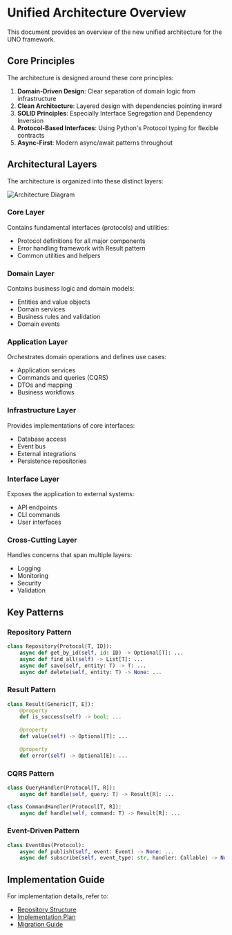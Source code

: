 # Unified Architecture Overview

This document provides an overview of the new unified architecture for the UNO framework.

## Core Principles

The architecture is designed around these core principles:

1. **Domain-Driven Design**: Clear separation of domain logic from infrastructure
2. **Clean Architecture**: Layered design with dependencies pointing inward
3. **SOLID Principles**: Especially Interface Segregation and Dependency Inversion
4. **Protocol-Based Interfaces**: Using Python's Protocol typing for flexible contracts
5. **Async-First**: Modern async/await patterns throughout

## Architectural Layers

The architecture is organized into these distinct layers:

![Architecture Diagram](../assets/images/architecture_layers.png)

### Core Layer

Contains fundamental interfaces (protocols) and utilities:

- Protocol definitions for all major components
- Error handling framework with Result pattern
- Common utilities and helpers

### Domain Layer

Contains business logic and domain models:

- Entities and value objects
- Domain services
- Business rules and validation
- Domain events

### Application Layer

Orchestrates domain operations and defines use cases:

- Application services
- Commands and queries (CQRS)
- DTOs and mapping
- Business workflows

### Infrastructure Layer

Provides implementations of core interfaces:

- Database access
- Event bus
- External integrations
- Persistence repositories

### Interface Layer

Exposes the application to external systems:

- API endpoints
- CLI commands
- User interfaces

### Cross-Cutting Layer

Handles concerns that span multiple layers:

- Logging
- Monitoring
- Security
- Validation

## Key Patterns

### Repository Pattern

```python
class Repository(Protocol[T, ID]):
    async def get_by_id(self, id: ID) -> Optional[T]: ...
    async def find_all(self) -> List[T]: ...
    async def save(self, entity: T) -> T: ...
    async def delete(self, entity: T) -> None: ...
```

### Result Pattern

```python
class Result(Generic[T, E]):
    @property
    def is_success(self) -> bool: ...
    
    @property
    def value(self) -> Optional[T]: ...
    
    @property
    def error(self) -> Optional[E]: ...
```

### CQRS Pattern

```python
class QueryHandler(Protocol[T, R]):
    async def handle(self, query: T) -> Result[R]: ...

class CommandHandler(Protocol[T, R]):
    async def handle(self, command: T) -> Result[R]: ...
```

### Event-Driven Pattern

```python
class EventBus(Protocol):
    async def publish(self, event: Event) -> None: ...
    async def subscribe(self, event_type: str, handler: Callable) -> None: ...
```

## Implementation Guide

For implementation details, refer to:

- [Repository Structure](repository_structure.md)
- [Implementation Plan](implementation_plan.md)
- [Migration Guide](migration_guide.md)